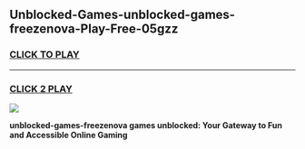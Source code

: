 
## Unblocked-Games-unblocked-games-freezenova-Play-Free-05gzz
<h3>
<a href="https://premium76.site?title=unblocked-games-freezenova&ref=17A">CLICK TO PLAY</a></h3>
<hr>

<h3>
<a href="https://premium76.site?title=unblocked-games-freezenova&ref=17A">CLICK 2 PLAY</a>
  
</h3>

<a href="https://premium76.site?title=unblocked-games-freezenova&ref=17A"><img src="https://clearcache.store/games.png"></a>


**unblocked-games-freezenova games unblocked: Your Gateway to Fun and Accessible Online Gaming**
